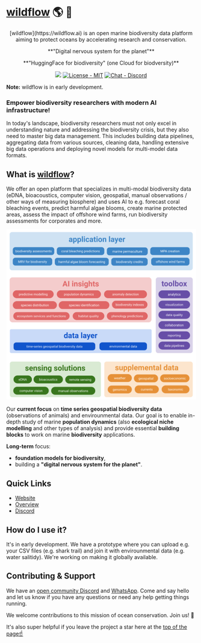 # [wildflow](https://wildflow.ai) 🌎 🐳

<p align="center">
  [wildflow](https://wildflow.ai) is an open marine biodiversity data platform aiming to protect oceans by accelerating research and conservation.
<p>
<p align="center">
  **"Digital nervous system for the planet"**
<p>
<p align="center">
  **"HuggingFace for biodiversity" (one Cloud for biodversity)**
<p>

<p align="center">
  <a href="https://github.com/wildflowai/platform/stargazers/"><img src="https://img.shields.io/github/stars/wildflowai/platform?style=social&label=Star&maxAge=2592000" /></a>
  <a href="https://github.com/wildflowai/platform/blob/main/LICENSE"><img src="https://img.shields.io/badge/license-MIT-green" alt="License - MIT"></a>
  <a href="https://discord.electric-sql.com"><img src="https://img.shields.io/discord/1200085628189147176?color=5969EA&label=discord" alt="Chat - Discord"></a>
</p>

**Note:** wildflow is in early development.

### Empower biodiversity researchers with modern AI infrastructure!

In today's landscape, biodiversity researchers must not only excel in understanding nature and addressing the biodiversity crisis, but they also need to master big data management. This includes building data pipelines, aggregating data from various sources, cleaning data, handling extensive big data operations and deploying novel models for multi-model data formats.

## What is [wildflow](https://wildflow.ai)?

We offer an open platform that specializes in multi-modal biodiversity data (eDNA, bioacoustics, computer vision, geospatial, manual observations / other ways of measuring biosphere) and uses AI to e.g. forecast coral bleaching events, predict harmful algae blooms, create marine protected areas, assess the impact of offshore wind farms, run biodiversity assessments for corporates and more.

![wildflow](https://raw.githubusercontent.com/wildflowai/docs/main/src/assets/wildflow.svg)

Our **current focus** on **time series geospatial biodiversity data** (observations of animals) and envirounmental data. Our goal is to enable in-depth study of marine **population dynamics** (also **ecological niche modelling** and other types of analysis) and provide essential **building blocks** to work on marine **biodiversity** applications.

**Long-term** focus:

- **foundation models for biodiversity**,
- building a **"digital nervous system for the planet"**.

## Quick Links

- [Website](https://wildflow.ai)
- [Overview](https://docs.wildflow.ai/overview)
- [Discord](https://discord.gg/j7BBsHUJSC)

## How do I use it?

It's in early development. We have a prototype where you can upload e.g. your CSV files (e.g. shark trail) and join it with envirounmental data (e.g. water salitidy). We're working on making it globally available.

## Contributing & Support

We have an [open community Discord](https://discord.gg/j7BBsHUJSC) and [WhatsApp](https://chat.whatsapp.com/FC19T0CAcq0JUGJRCsxAyM). Come and say hello and let us know if you have any questions or need any help getting things running.

We welcome contributions to this mission of ocean conservation. Join us! 🤗

It's also super helpful if you leave the project a star here at the [top of the page☝️](#start-of-content)
